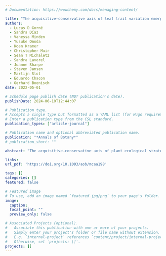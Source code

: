 ```yaml
---
# Documentation: https://wowchemy.com/docs/managing-content/

title: "The acquisitive–conservative axis of leaf trait variation emerges even in homogeneous environments"
authors: 
  - Lucas D Gorné
  - Sandra Díaz
  - Vanessa Minden
  - Yusuke Onoda
  - Koen Kramer
  - Christopher Muir
  - Sean T Michaletz
  - Sandra Lavorel
  - Joanne Sharpe
  - Steven Jansen
  - Martijn Slot
  - Eduardo Chacon
  - Gerhard Boenisch
date: 2022-05-01

# Schedule page publish date (NOT publication's date).
publishDate: 2024-06-10T12:44:07

# Publication type.
# Accepts a single type but formatted as a YAML list (for Hugo requirements).
# Enter a publication type from the CSL standard.
publication_types: ["article-journal"]

# Publication name and optional abbreviated publication name.
publication: "*Annals of Botany*"
# publication_short: ""

abstract: "The acquisitive–conservative axis of plant ecological strategies results in a pattern of leaf trait covariation that captures the balance between leaf construction costs and plant growth potential. Studies evaluating trait covariation within species are scarcer, and have mostly dealt with variation in response to environmental gradients. Little work has been published on intraspecific patterns of leaf trait covariation in the absence of strong environmental variation. We analysed covariation of four leaf functional traits [specific leaf area (SLA) leaf dry matter content (LDMC), force to tear (Ft) and leaf nitrogen content (Nm)] in six Poaceae and four Fabaceae species common in the dry Chaco forest of Central Argentina, growing in the field and in a common garden. We compared intraspecific covariation patterns (slopes, correlation and effect size) of leaf functional traits with global interspecific covariation patterns. Additionally, we checked for possible climatic and edaphic factors that could affect the intraspecific covariation pattern. We found negative correlations for the LDMC–SLA, Ft–SLA, LDMC–Nm and Ft–Nm trait pairs. This intraspecific covariation pattern found both in the field and in the common garden and not explained by climatic or edaphic variation in the field follows the expected acquisitive–conservative axis. At the same time, we found quantitative differences in slopes among different species, and between these intraspecific patterns and the interspecific ones. Many of these differences seem to be idiosyncratic, but some appear consistent among species (e.g. all the intraspecific LDMC–SLA and LDMC–Nm slopes tend to be shallower than the global pattern). Our study indicates that the acquisitive–conservative leaf functional trait covariation pattern occurs at the intraspecific level even in the absence of relevant environmental variation in the field. This suggests a high degree of variation–covariation in leaf functional traits not driven by environmental variables."

links:
url_pdf: 'https://doi.org/10.1093/aob/mcaa198'

tags: []
categories: []
featured: false

# Featured image
# To use, add an image named `featured.jpg/png` to your page's folder. 
image:
  caption: 
  focal_point: ""
  preview_only: false

# Associated Projects (optional).
#   Associate this publication with one or more of your projects.
#   Simply enter your project's folder or file name without extension.
#   E.g. `internal-project` references `content/project/internal-project/index.md`.
#   Otherwise, set `projects: []`.
projects: []
---
```

